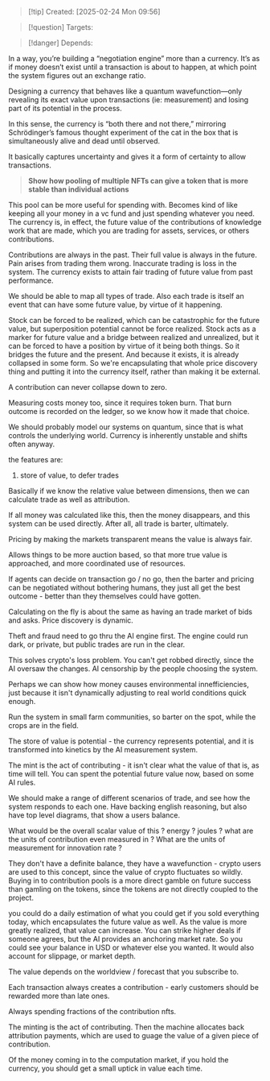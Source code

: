 
>[!tip] Created: [2025-02-24 Mon 09:56]

>[!question] Targets: 

>[!danger] Depends: 

In a way, you’re building a “negotiation engine” more than a currency. It’s as if money doesn’t exist until a transaction is about to happen, at which point the system figures out an exchange ratio.

Designing a currency that behaves like a quantum wavefunction—only revealing its exact value upon transactions (ie: measurement) and losing part of its potential in the process.

In this sense, the currency is “both there and not there,” mirroring Schrödinger’s famous thought experiment of the cat in the box that is simultaneously alive and dead until observed.

It basically captures uncertainty and gives it a form of certainty to allow transactions.

> **Show how pooling of multiple NFTs can give a token that is more stable than individual actions**

This pool can be more useful for spending with.  Becomes kind of like keeping all your money in a vc fund and just spending whatever you need.  The currency is, in effect, the future value of the contributions of knowledge work that are made, which you are trading for assets, services, or others contributions.

Contributions are always in the past.  Their full value is always in the future.  Pain arises from trading them wrong.  Inaccurate trading is loss in the system.  The currency exists to attain fair trading of future value from past performance.

We should be able to map all types of trade.  Also each trade is itself an event that can have some future value, by virtue of it happening.

Stock can be forced to be realized, which can be catastrophic for the future value, but superposition potential cannot be force realized.  Stock acts as a marker for future value and a bridge between realized and unrealized, but it can be forced to have a position by virtue of it being both things.  So it bridges the future and the present.  And because it exists, it is already collapsed in some form.  So we're encapsulating that whole price discovery thing and putting it into the currency itself, rather than making it be external.

A contribution can never collapse down to zero.

Measuring costs money too, since it requires token burn.  That burn outcome is recorded on the ledger, so we know how it made that choice.

We should probably model our systems on quantum, since that is what controls the underlying world.  Currency is inherently unstable and shifts often anyway.

the features are:
1. store of value, to defer trades

Basically if we know the relative value between dimensions, then we can calculate trade as well as attribution.

If all money was calculated like this, then the money disappears, and this system can be used directly.  After all, all trade is barter, ultimately.

Pricing by making the markets transparent means the value is always fair.

Allows things to be more auction based, so that more true value is approached, and more coordinated use of resources.

If agents can decide on transaction go / no go, then the barter and pricing can be negotiated without bothering humans, they just all get the best outcome - better than they themselves could have gotten.

Calculating on the fly is about the same as having an trade market of bids and asks.  Price discovery is dynamic.

Theft and fraud need to go thru the AI engine first.  The engine could run dark, or private, but public trades are run in the clear.

This solves crypto's loss problem.  You can't get robbed directly, since the AI oversaw the changes.  AI censorship by the people choosing the system.

Perhaps we can show how money causes environmental innefficiencies, just because it isn't dynamically adjusting to real world conditions quick enough.

Run the system in small farm communities, so barter on the spot, while the crops are in the field.

The store of value is potential - the currency represents potential, and it is transformed into kinetics by the AI measurement system.

The mint is the act of contributing - it isn't clear what the value of that is, as time will tell.  You can spent the potential future value now, based on some AI rules.

We should make a range of different scenarios of trade, and see how the system responds to each one.  Have backing english reasoning, but also have top level diagrams, that show a users balance.

What would be the overall scalar value of this ? energy ? joules ?  what are the units of contribution even measured in ?  What are the units of measurement for innovation rate ?

They don't have a definite balance, they have a wavefunction - crypto users are used to this concept, since the value of crypto fluctuates so wildly.  Buying in to contribution pools is a more direct gamble on future success than gamling on the tokens, since the tokens are not directly coupled to the project.

you could do a daily estimation of what you could get if you sold everything today, which encapsulates the future value as well.  As the value is more greatly realized, that value can increase.  You can strike higher deals if someone agrees, but the AI provides an anchoring market rate.  So you could see your balance in USD or whatever else you wanted.  It would also account for slippage, or market depth.

The value depends on the worldview / forecast that you subscribe to.

Each transaction always creates a contribution - early customers should be rewarded more than late ones.

Always spending fractions of the contribution nfts.

The minting is the act of contributing.  Then the machine allocates back attribution payments, which are used to guage the value of a given piece of contribution.

Of the money coming in to the computation market, if you hold the currency, you should get a small uptick in value each time.
